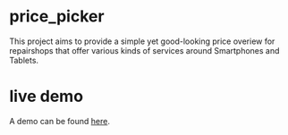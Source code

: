 # price_picker
This project aims to provide a simple yet good-looking price overiew for repairshops that offer various kinds of services around Smartphones and Tablets.

# live demo
A demo can be found [here](pricepicker.scalingo.io).
